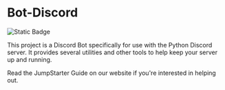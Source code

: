 # Bot-Discord
![Static Badge](https://img.shields.io/badge/Jumpstarter-blue?label=License&link=%3Chttps%3A%2F%2Fgoggle.com%3E)

This project is a Discord Bot specifically for use with the Python Discord server. It provides several utilities and other tools to help keep your server up and running.

Read the JumpStarter Guide on our website if you're interested in helping out.
